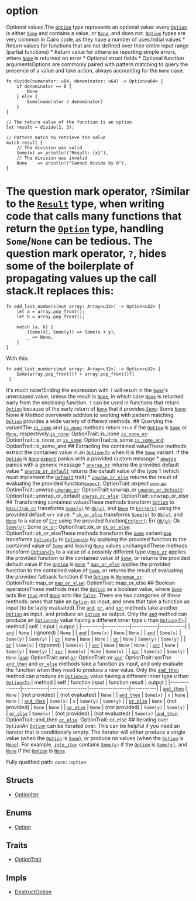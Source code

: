 # option

Optional values.The [`Option`](./core-option-Option.md) type represents an optional value: every [`Option`](./core-option-Option.md) is either [`Some`](./core-option.md#some) and contains a value, or [`None`](./core-option.md#none), and does not. [`Option`](./core-option-Option.md) types are very common in Cairo code, as they have a number of uses:Initial values * Return values for functions that are not defined over their entire input range (partial functions) * Return value for otherwise reporting simple errors, where [`None`](./core-option.md#none) is returned on error * Optional struct fields * Optional function argumentsOptions are commonly paired with pattern matching to query the presence of a value and take action, always accounting for the `None` case.
```cairo
fn divide(numerator: u64, denominator: u64) -> Option<u64> {
    if denominator == 0 {
        None
    } else {
        Some(numerator / denominator)
    }
}

// The return value of the function is an option
let result = divide(2, 3);

// Pattern match to retrieve the value
match result {
    // The division was valid
    Some(x) => println!("Result: {x}"),
    // The division was invalid
    None    => println!("Cannot divide by 0"),
}
```
  # The question mark operator, `?`Similar to the [`Result`](./core-result-Result.md) type, when writing code that calls many functions that return the [`Option`](./core-option-Option.md) type, handling `Some`/`None` can be tedious. The question mark operator, `?`, hides some of the boilerplate of propagating values up the call stack.It replaces this:
```cairo
fn add_last_numbers(mut array: Array<u32>) -> Option<u32> {
    let a = array.pop_front();
    let b = array.pop_front();

    match (a, b) {
        (Some(x), Some(y)) => Some(x + y),
        _ => None,
    }
}

```
With this:
```cairo
fn add_last_numbers(mut array: Array<u32>) -> Option<u32> {
    Some(array.pop_front()? + array.pop_front()?)
 }
```
It's much nicer!Ending the expression with `?` will result in the [`Some`](./core-option.md#some)'s unwrapped value, unless the result is [`None`](./core-option.md#none), in which case [`None`](./core-option.md#none) is returned early from the enclosing function. `?` can be used in functions that return [`Option`](./core-option-Option.md) because of the early return of [`None`](./core-option.md#none) that it provides.[`Some`](./core-option.md#some): Some [`None`](./core-option.md#none): None  # Method overviewIn addition to working with pattern matching, [`Option`](./core-option-Option.md) provides a wide variety of different methods.  ## Querying the variantThe [`is_some`](`is_some`) and [`is_none`](`is_none`) methods return `true` if the [`Option`](./core-option-Option.md) is [`Some`](./core-option.md#some) or [`None`](./core-option.md#none), respectively.[`is_none`](`is_none`): OptionTrait::is_none [`is_none_or`](`is_none_or`): OptionTrait::is_none_or [`is_some`](`is_some`): OptionTrait::is_some [`is_some_and`](`is_some_and`): OptionTrait::is_some_and  ## Extracting the contained valueThese methods extract the contained value in an [`Option<T>`](`Option<T>`) when it is the [`Some`](./core-option.md#some) variant. If the [`Option`](./core-option-Option.md) is [`None`](./core-option.md#none):[`expect`](`expect`) panics with a provided custom message * [`unwrap`](`unwrap`) panics with a generic message * [`unwrap_or`](`unwrap_or`) returns the provided default value * [`unwrap_or_default`](`unwrap_or_default`) returns the default value of the type `T` (which must implement the [`Default`](./core-traits-Default.md) trait) * [`unwrap_or_else`](`unwrap_or_else`) returns the result of evaluating the provided function[`expect`](`expect`): OptionTrait::expect [`unwrap`](`unwrap`): OptionTrait::unwrap [`unwrap_or`](`unwrap_or`): OptionTrait::unwrap_or [`unwrap_or_default`](`unwrap_or_default`): OptionTrait::unwrap_or_default [`unwrap_or_else`](`unwrap_or_else`): OptionTrait::unwrap_or_else  ## Transforming contained valuesThese methods transform [`Option`](./core-option-Option.md) to [`Result`](./core-result-Result.md):[`ok_or`](`ok_or`) transforms [`Some(v)`](`Some(v)`) to [`Ok(v)`](`Ok(v)`), and [`None`](./core-option.md#none) to [`Err(err)`](`Err(err)`) using the provided default `err` value. * [`ok_or_else`](`ok_or_else`) transforms [`Some(v)`](`Some(v)`) to [`Ok(v)`](`Ok(v)`), and [`None`](./core-option.md#none) to a value of [`Err`](./core-result.md#err) using the provided function[`Err(err)`](`Err(err)`): Err [`Ok(v)`](`Ok(v)`): Ok [`Some(v)`](`Some(v)`): Some [`ok_or`](`ok_or`): OptionTrait::ok_or [`ok_or_else`](`ok_or_else`): OptionTrait::ok_or_elseThese methods transform the [`Some`](./core-option.md#some) variant:[`map`](`map`) transforms [`Option<T>`](`Option<T>`) to [`Option<U>`](`Option<U>`) by applying the provided function to the contained value of [`Some`](./core-option.md#some) and leaving [`None`](./core-option.md#none) values unchangedThese methods transform [`Option<T>`](`Option<T>`) to a value of a possibly different type `U`:[`map_or`](`map_or`) applies the provided function to the contained value of [`Some`](./core-option.md#some), or returns the provided default value if the [`Option`](./core-option-Option.md) is [`None`](./core-option.md#none) * [`map_or_else`](`map_or_else`) applies the provided function to the contained value of [`Some`](./core-option.md#some), or returns the result of evaluating the provided fallback function if the [`Option`](./core-option-Option.md) is [`None`](./core-option.md#none)[`map_or`](`map_or`): OptionTrait::map_or [`map_or_else`](`map_or_else`): OptionTrait::map_or_else  ## Boolean operatorsThese methods treat the [`Option`](./core-option-Option.md) as a boolean value, where [`Some`](./core-option.md#some) acts like [`true`](`true`) and [`None`](./core-option.md#none) acts like [`false`](`false`). There are two categories of these methods: ones that take an [`Option`](./core-option-Option.md) as input, and ones that take a function as input (to be lazily evaluated).The [`and`](`and`), [`or`](`or`), and [`xor`](`xor`) methods take another [`Option`](./core-option-Option.md) as input, and produce an [`Option`](./core-option-Option.md) as output. Only the [`and`](`and`) method can produce an [`Option<U>`](`Option<U>`) value having a different inner type `U` than [`Option<T>`](`Option<T>`).| method  | self      | input     | output    | |---------|-----------|-----------|-----------| | [`and`](`and`) | `None`    | (ignored) | `None`    | | [`and`](`and`) | `Some(x)` | `None`    | `None`    | | [`and`](`and`) | `Some(x)` | `Some(y)` | `Some(y)` | | [`or`](`or`)  | `None`    | `None`    | `None`    | | [`or`](`or`)  | `None`    | `Some(y)` | `Some(y)` | | [`or`](`or`)  | `Some(x)` | (ignored) | `Some(x)` | | [`xor`](`xor`) | `None`    | `None`    | `None`    | | [`xor`](`xor`) | `None`    | `Some(y)` | `Some(y)` | | [`xor`](`xor`) | `Some(x)` | `None`    | `Some(x)` | | [`xor`](`xor`) | `Some(x)` | `Some(y)` | `None`    |[`and`](`and`): OptionTrait::and [`or`](`or`): OptionTrait::or [`xor`](`xor`): OptionTrait::xorThe [`and_then`](`and_then`) and [`or_else`](`or_else`) methods take a function as input, and only evaluate the function when they need to produce a new value. Only the [`and_then`](`and_then`) method can produce an [`Option<U>`](`Option<U>`) value having a different inner type `U` than [`Option<T>`](`Option<T>`).| method       | self      | function input | function result | output    | |--------------|-----------|----------------|-----------------|-----------| | [`and_then`](`and_then`) | `None`    | (not provided) | (not evaluated) | `None`    | | [`and_then`](`and_then`) | `Some(x)` | `x`            | `None`          | `None`    | | [`and_then`](`and_then`) | `Some(x)` | `x`            | `Some(y)`       | `Some(y)` | | [`or_else`](`or_else`)  | `None`    | (not provided) | `None`          | `None`    | | [`or_else`](`or_else`)  | `None`    | (not provided) | `Some(y)`       | `Some(y)` | | [`or_else`](`or_else`)  | `Some(x)` | (not provided) | (not evaluated) | `Some(x)` |[`and_then`](`and_then`): OptionTrait::and_then [`or_else`](`or_else`): OptionTrait::or_else ## Iterating over `Option`An [`Option`](./core-option-Option.md) can be iterated over. This can be helpful if you need an iterator that is conditionally empty. The iterator will either produce a single value (when the [`Option`](./core-option-Option.md) is [`Some`](./core-option.md#some)), or produce no values (when the [`Option`](./core-option-Option.md) is [`None`](./core-option.md#none)). For example, [`into_iter`](`into_iter`) contains [`Some(v)`](`Some(v)`) if the [`Option`](./core-option-Option.md) is [`Some(v)`](`Some(v)`), and [`None`](./core-option.md#none) if the [`Option`](./core-option-Option.md) is [`None`](./core-option.md#none).

Fully qualified path: `core::option`

## Structs

- [OptionIter](./core-option-OptionIter.md)

## Enums

- [Option](./core-option-Option.md)

## Traits

- [OptionTrait](./core-option-OptionTrait.md)

## Impls

- [DestructOption](./core-option-DestructOption.md)

